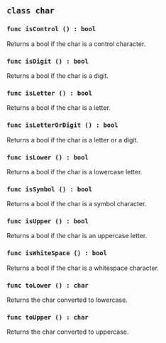 ## ```class char```

### ```func isControl () : bool```
Returns a bool if the char is a control character.

### ```func isDigit () : bool```
Returns a bool if the char is a digit.

### ```func isLetter () : bool```
Returns a bool if the char is a letter.

### ```func isLetterOrDigit () : bool```
Returns a bool if the char is a letter or a digit.

### ```func isLower () : bool```
Returns a bool if the char is a lowercase letter.

### ```func isSymbol () : bool```
Returns a bool if the char is a symbol character.

### ```func isUpper () : bool```
Returns a bool if the char is an uppercase letter.

### ```func isWhiteSpace () : bool```
Returns a bool if the char is a whitespace character.

### ```func toLower () : char```
Returns the char converted to lowercase.

### ```func toUpper () : char```
Returns the char converted to uppercase.
